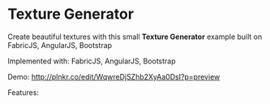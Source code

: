 # Texture Generator
Create beautiful textures with this small **Texture Generator** example built on FabricJS, AngularJS, Bootstrap

Implemented with: FabricJS, AngularJS, Bootstrap

Demo: http://plnkr.co/edit/WqwreDjSZhb2XyAa0DsI?p=preview

Features:
